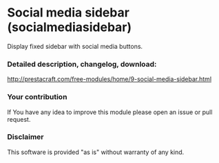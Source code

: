 # Social media sidebar (socialmediasidebar)

Display fixed sidebar with social media buttons.

### Detailed description, changelog, download:
http://prestacraft.com/free-modules/home/9-social-media-sidebar.html

### Your contribution
If You have any idea to improve this module please open an issue or pull request.

### Disclaimer
This software is provided "as is" without warranty of any kind.
